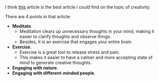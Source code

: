 I think [this](https://hbr.org/2021/06/train-your-brain-to-be-more-creative) article
is the best article I could find on the topic of creativity.

There are 4 points in that article:
* **Meditate**.
  * Meditation clears up unnecessary thoughts in your mind, making it easier to clarify thoughts and observe things.
  * Besides, it is an exercise that engages your entire brain.
* **Exercise**.
  * Exercise is a great tool to release stress and pain.
  * This makes it easier to have a calmer and more accepting state of mind to generate creative thoughts.
* **Engaging with nature**.
* **Engaging with different-minded people**.
